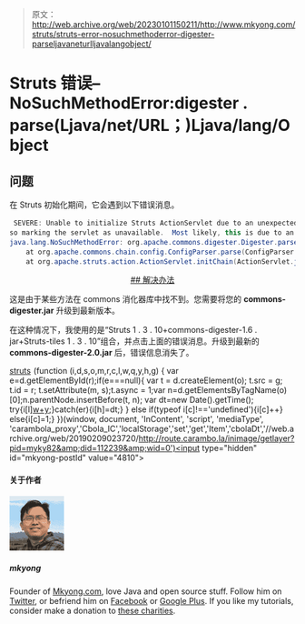 > 原文：<http://web.archive.org/web/20230101150211/http://www.mkyong.com/struts/struts-error-nosuchmethoderror-digester-parseljavaneturlljavalangobject/>

# Struts 错误–NoSuchMethodError:digester . parse(Ljava/net/URL；)Ljava/lang/Object

## 问题

在 Struts 初始化期间，它会遇到以下错误消息。

```java
 SEVERE: Unable to initialize Struts ActionServlet due to an unexpected exception or error thrown, 
so marking the servlet as unavailable.  Most likely, this is due to an incorrect or missing library dependency.
java.lang.NoSuchMethodError: org.apache.commons.digester.Digester.parse(Ljava/net/URL;)Ljava/lang/Object;
	at org.apache.commons.chain.config.ConfigParser.parse(ConfigParser.java:190)
	at org.apache.struts.action.ActionServlet.initChain(ActionServlet.java:1687) 
```

 <ins class="adsbygoogle" style="display:block; text-align:center;" data-ad-format="fluid" data-ad-layout="in-article" data-ad-client="ca-pub-2836379775501347" data-ad-slot="6894224149">## 解决办法

这是由于某些方法在 commons 消化器库中找不到。您需要将您的 **commons-digester.jar** 升级到最新版本。

在这种情况下，我使用的是“Struts 1 . 3 . 10+commons-digester-1.6 . jar+Struts-tiles 1 . 3 . 10”组合，并点击上面的错误消息。升级到最新的 **commons-digester-2.0.jar** 后，错误信息消失了。

[struts](http://web.archive.org/web/20190209023720/http://www.mkyong.com/tag/struts/)</ins>![](img/6bd88a5ae01c422c98f6019886b48539.png) (function (i,d,s,o,m,r,c,l,w,q,y,h,g) { var e=d.getElementById(r);if(e===null){ var t = d.createElement(o); t.src = g; t.id = r; t.setAttribute(m, s);t.async = 1;var n=d.getElementsByTagName(o)[0];n.parentNode.insertBefore(t, n); var dt=new Date().getTime(); try{i[l][w+y](h,i[l][q+y](h)+'&amp;'+dt);}catch(er){i[h]=dt;} } else if(typeof i[c]!=='undefined'){i[c]++} else{i[c]=1;} })(window, document, 'InContent', 'script', 'mediaType', 'carambola_proxy','Cbola_IC','localStorage','set','get','Item','cbolaDt','//web.archive.org/web/20190209023720/http://route.carambo.la/inimage/getlayer?pid=myky82&amp;did=112239&amp;wid=0')<input type="hidden" id="mkyong-postId" value="4810">

#### 关于作者

![author image](img/e193a02d1657e96efa51d6799bd7d1d5.png)

##### mkyong

Founder of [Mkyong.com](http://web.archive.org/web/20190209023720/http://mkyong.com/), love Java and open source stuff. Follow him on [Twitter](http://web.archive.org/web/20190209023720/https://twitter.com/mkyong), or befriend him on [Facebook](http://web.archive.org/web/20190209023720/http://www.facebook.com/java.tutorial) or [Google Plus](http://web.archive.org/web/20190209023720/https://plus.google.com/110948163568945735692?rel=author). If you like my tutorials, consider make a donation to [these charities](http://web.archive.org/web/20190209023720/http://www.mkyong.com/blog/donate-to-charity/).
